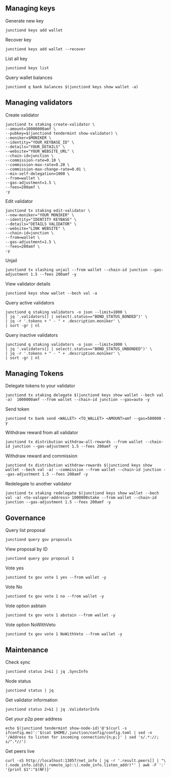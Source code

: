 ## Managing keys
Generate new key
```
junctiond keys add wallet
```
Recover key
```
junctiond keys add wallet --recover
```
List all key
```
junctiond keys list
```
Query wallet balances
```
junctiond q bank balances $(junctiond keys show wallet -a)
```

## Managing validators
Create validator
```
junctiond tx staking create-validator \
--amount=10000000amf \
--pubkey=$(junctiond tendermint show-validator) \
--moniker=$MONIKER \
--identity="YOUR_KEYBASE_ID" \
--details="YOUR_DETAILS" \
--website="YOUR_WEBSITE_URL" \
--chain-id=junction \
--commission-rate=0.10 \
--commission-max-rate=0.20 \
--commission-max-change-rate=0.01 \
--min-self-delegation=1000 \
--from=wallet \
--gas-adjustment=1.5 \
--fees=200amf \ 
-y
```
Edit validator
```
junctiond tx staking edit-validator \
--new-moniker="YOUR MONIKER" \
--identity="IDENTITY KEYBASE" \
--details="DETAILS VALIDATOR" \
--website="LINK WEBSITE" \
--chain-id=junction \
--from=wallet \
--gas-adjustment=1.5 \
--fees=200amf \
-y
```
Unjail
```
junctiond tx slashing unjail --from wallet --chain-id junction --gas-adjustment 1.5 --fees 200amf -y
```
View validator details
```
junctiond keys show wallet --bech val -a
```
Query active validators
```
junctiond q staking validators -o json --limit=1000 \
| jq '.validators[] | select(.status=="BOND_STATUS_BONDED")' \
| jq -r '.tokens + " - " + .description.moniker' \
| sort -gr | nl
```
Query inactive validators
```
junctiond q staking validators -o json --limit=1000 \
| jq '.validators[] | select(.status=="BOND_STATUS_UNBONDED")' \
| jq -r '.tokens + " - " + .description.moniker' \
| sort -gr | nl
```

## Managing Tokens
Delegate tokens to your validator
```
junctiond tx staking delegate $(junctiond keys show wallet --bech val -a)  1000000amf --from wallet --chain-id junction --gas=auto -y
```
Send token
```
junctiond tx bank send <WALLET> <TO_WALLET> <AMOUNT>amf --gas=500000 -y
```
Withdraw reward from all validator
```
junctiond tx distribution withdraw-all-rewards --from wallet --chain-id junction --gas-adjustment 1.5 --fees 200amf -y
```
Withdraw reward and commission
```
junctiond tx distribution withdraw-rewards $(junctiond keys show wallet --bech val -a) --commission --from wallet --chain-id junction --gas-adjustment 1.5 --fees 200amf -y
```
Redelegate to another validator
```
junctiond tx staking redelegate $(junctiond keys show wallet --bech val -a) <to-valoper-address> 1000000stake --from wallet --chain-id junction --gas-adjustment 1.5 --fees 200amf -y
```

## Governance
Query list proposal
```
junctiond query gov proposals
```
View proposal by ID
```
junctiond query gov proposal 1
```
Vote yes
```
junctiond tx gov vote 1 yes --from wallet -y
```
Vote No
```
junctiond tx gov vote 1 no --from wallet -y
```
Vote option asbtain
```
junctiond tx gov vote 1 abstain --from wallet -y
```
Vote option NoWithVeto
```
junctiond tx gov vote 1 NoWithVeto --from wallet -y
```

## Maintenance
Check sync
```
junctiond status 2>&1 | jq .SyncInfo
```
Node status
```
junctiond status | jq
```
Get validator information
```
junctiond status 2>&1 | jq .ValidatorInfo
```
Get your p2p peer address
```
echo $(junctiond tendermint show-node-id)'@'$(curl -s ifconfig.me)':'$(cat $HOME/.junction/config/config.toml | sed -n '/Address to listen for incoming connection/{n;p;}' | sed 's/.*://; s/".*//')
```
Get peers live
```
curl -sS http://localhost:13057/net_info | jq -r '.result.peers[] | "\(.node_info.id)@\(.remote_ip):\(.node_info.listen_addr)"' | awk -F ':' '{print $1":"$(NF)}'
```

